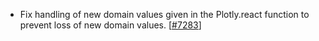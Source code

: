 - Fix handling of new domain values given in the Plotly.react function to prevent loss of new domain values. [[#7283](https://github.com/plotly/plotly.js/pull/7283)]